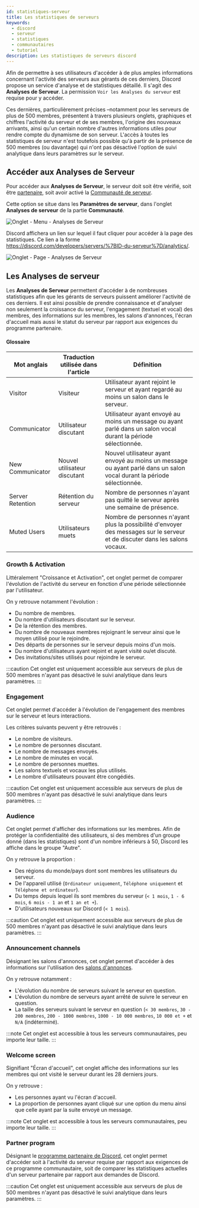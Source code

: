 ```yaml
---
id: statistiques-serveur
title: Les statistiques de serveurs
keywords:
  - discord
  - serveur
  - statistiques
  - communautaires
  - tutoriel
description: Les statistiques de serveurs discord
---
```


Afin de permettre à ses utilisateurs d'accéder à de plus amples informations concernant l'activité des serveurs aux gérants de ces derniers, Discord propose un service d'analyse et de statistiques détaillé. Il s'agit des **Analyses de Serveur**. La permission `Voir les Analyses du serveur` est requise pour y accéder.

Ces dernières, particulièrement précises –notamment pour les serveurs de plus de 500 membres, présentent à travers plusieurs onglets, graphiques et chiffres l'activité du serveur et de ses membres, l'origine des nouveaux arrivants, ainsi qu'un certain nombre d'autres informations utiles pour rendre compte du dynamisme de son serveur. L'accès à toutes les statistiques de serveur n'est toutefois possible qu'à partir de la présence de 500 membres (ou davantage) qui n'ont pas désactivé l'option de suivi analytique dans leurs paramètres sur le serveur. 

## Accéder aux Analyses de Serveur

Pour accéder aux **Analyses de Serveur**, le serveur doit soit être vérifié, soit être [partenaire](https://discord.fr/wiki/programmes-communautaires/partenariat/serveur/), soit avoir activé la [Communauté de serveur](https://discord.fr/wiki/programmes-communautaires/outils-communautaires/serveur-communautaire/).

Cette option se situe dans les **Paramètres de serveur**, dans l'onglet **Analyses de serveur** de la partie **Communauté**.

![Onglet - Menu - Analyses de Serveur](https://i.discord.fr/v3G.png)

Discord affichera un lien sur lequel il faut cliquer pour accéder à la page des statistiques. Ce lien a la forme https://discord.com/developers/servers/%7BID-du-serveur%7D/analytics/.

![Onglet - Page - Analyses de Serveur](https://i.discord.fr/xMy.png)

## Les Analyses de serveur

Les **Analyses de Serveur** permettent d'accéder à de nombreuses statistiques afin que les gérants de serveurs puissent améliorer l'activité de ces derniers. Il est ainsi possible de prendre connaissance et d'analyser non seulement la croissance du serveur, l'engagement (textuel et vocal) des membres, des informations sur les membres, les salons d'annonces, l'écran d'accueil mais aussi le statut du serveur par rapport aux exigences du programme partenaire.

#### Glossaire

| Mot anglais | Traduction utilisée dans l'article | Définition |
| ----------- | ----------- | ----------- |
| Visitor | Visiteur | Utilisateur ayant rejoint le serveur et ayant regardé au moins un salon dans le serveur. |
| Communicator | Utilisateur discutant | Utilisateur ayant envoyé au moins un message ou ayant parlé dans un salon vocal durant la période sélectionnée. |
| New Communicator | Nouvel utilisateur discutant | Nouvel utilisateur ayant envoyé au moins un message ou ayant parlé dans un salon vocal durant la période sélectionnée. |
| Server Retention | Rétention du serveur | Nombre de personnes n'ayant pas quitté le serveur après une semaine de présence. |
| Muted Users | Utilisateurs muets | Nombre de personnes n'ayant plus la possibilité d'envoyer des messages sur le serveur et de discuter dans les salons vocaux. |


### Growth & Activation

Littéralement "Croissance et Activation", cet onglet permet de comparer l'évolution de l'activité du serveur en fonction d'une période sélectionnée par l'utilisateur.  

On y retrouve notamment l'évolution :
 - Du nombre de membres.
 - Du nombre d'utilisateurs discutant sur le serveur.
 - De la rétention des membres.
 - Du nombre de nouveaux membres rejoignant le serveur ainsi que le moyen utilisé pour le rejoindre.
 - Des départs de personnes sur le serveur depuis moins d'un mois.
 - Du nombre d'utilisateurs ayant rejoint et ayant visité ou/et discuté.
 - Des invitations/sites utilisés pour rejoindre le serveur.

:::caution
Cet onglet est uniquement accessible aux serveurs de plus de 500 membres n'ayant pas désactivé le suivi analytique dans leurs paramètres.
:::

### Engagement

Cet onglet permet d'accéder à l'évolution de l'engagement des membres sur le serveur et leurs interactions.

Les critères suivants peuvent y être retrouvés :
 - Le nombre de visiteurs.
 - Le nombre de personnes discutant.
 - Le nombre de messages envoyés.
 - Le nombre de minutes en vocal.
 - Le nombre de personnes muettes.
 - Les salons textuels et vocaux les plus utilisés.
 - Le nombre d'utilisateurs pouvant être congédiés.

:::caution
Cet onglet est uniquement accessible aux serveurs de plus de 500 membres n'ayant pas désactivé le suivi analytique dans leurs paramètres.
:::

### Audience

Cet onglet permet d'afficher des informations sur les membres. Afin de protéger la confidentialité des utilisateurs, si des membres d'un groupe donné (dans les statistiques) sont d'un nombre inférieurs à 50, Discord les affiche dans le groupe "Autre".

On y retrouve la proportion :
 - Des régions du monde/pays dont sont membres les utilisateurs du serveur.
 - De l'appareil utilisé (`Ordinateur uniquement`, `Téléphone uniquement` et `Téléphone et ordinateur`).
 - Du temps depuis lequel ils sont membres du serveur (`< 1 mois`, `1 - 6 mois`, `6 mois - 1 an` et `1 an et +`).
 - D'utilisateurs nouveaux sur Discord (`< 1 mois`).

:::caution
Cet onglet est uniquement accessible aux serveurs de plus de 500 membres n'ayant pas désactivé le suivi analytique dans leurs paramètres.
:::

### Announcement channels

Désignant les salons d'annonces, cet onglet permet d'accéder à des informations sur l'utilisation des [salons d'annonces](https://discord.fr/wiki/interface/salon-textuel/salons-textuels/).

On y retrouve notamment :
 - L'évolution du nombre de serveurs suivant le serveur en question.
 - L'évolution du nombre de serveurs ayant arrêté de suivre le serveur en question.
 - La taille des serveurs suivant le serveur en question (`< 30 membres`, `30 - 200 membres`, `200 - 1000 membres`, `1000 - 10 000 membres`, `10 000 et +` et `N/A` (indéterminé).

:::note
Cet onglet est accessible à tous les serveurs communautaires, peu importe leur taille.
:::

### Welcome screen

Signifiant "Écran d'accueil", cet onglet affiche des informations sur les membres qui ont visité le serveur durant les 28 derniers jours.

On y retrouve :
 - Les personnes ayant vu l'écran d'accueil.
 - La proportion de personnes ayant cliqué sur une option du menu ainsi que celle ayant par la suite envoyé un message.

:::note
Cet onglet est accessible à tous les serveurs communautaires, peu importe leur taille. 
:::

### Partner program

Désignant le [programme partenaire de Discord](https://discord.fr/wiki/programmes-communautaires/partenariat/serveur/), cet onglet permet d'accéder soit à l'activité du serveur requise par rapport aux exigences de ce programme communautaire, soit de comparer les statistiques actuelles d'un serveur partenaire par rapport aux demandes de Discord. 

:::caution
Cet onglet est uniquement accessible aux serveurs de plus de 500 membres n'ayant pas désactivé le suivi analytique dans leurs paramètres.
:::

